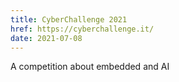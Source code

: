 ```yaml
---
title: CyberChallenge 2021
href: https://cyberchallenge.it/
date: 2021-07-08
---
```


A competition about embedded and AI
